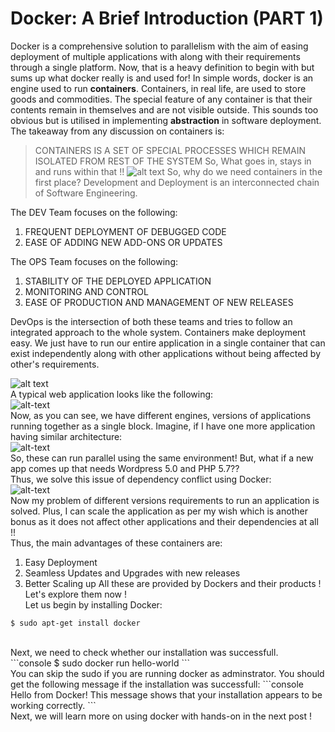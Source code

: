 # Docker: A Brief Introduction (PART 1) 
Docker is a comprehensive solution to parallelism with the aim of easing deployment of multiple applications with along with their requirements through a single platform.
Now, that is a heavy definition to begin with but sums up what docker really is and used for!
In simple words, docker is an engine used to run **containers**.
Containers, in real life, are used to store goods and commodities. The special feature of any container is that their contents remain in themselves and are not visible outside. This sounds too obvious but is utilised in implementing **abstraction** in software deployment.
The takeaway from any discussion on containers is:

> CONTAINERS IS A SET OF SPECIAL PROCESSES WHICH REMAIN ISOLATED FROM REST OF THE SYSTEM
So, What goes in, stays in and runs within that !!
![alt text](https://www.datacenterknowledge.com/sites/datacenterknowledge.com/files/styles/article_featured_retina/public/container-docker.jpg?itok=CuNCRFE9)
So, why do we need containers in the first place? 
Development and Deployment is an interconnected chain of Software Engineering.

The DEV Team focuses on the following:
1. FREQUENT DEPLOYMENT OF DEBUGGED CODE
2. EASE OF ADDING NEW ADD-ONS OR UPDATES

The OPS Team focuses on the following:
1. STABILITY OF THE DEPLOYED APPLICATION
2. MONITORING AND CONTROL
3. EASE OF PRODUCTION AND MANAGEMENT OF NEW RELEASES

DevOps is the intersection of both these teams and tries to follow an integrated approach to the whole system. Containers make deployment easy. We just have to run our entire application in a single container that can exist independently along with other applications without being affected by other's requirements.

![alt text](https://www.brainvire.com/wp-content/uploads/2018/03/devops.png)
<br/>
A typical web application looks like the following:
<br/>
![alt-text](https://www.educative.io/api/collection/10370001/4646285862764544/page/5899949101285376/image/5953280767164416)
<br/>
Now, as you can see, we have different engines, versions of applications running together as a single block. Imagine, if I have one more application having similar architecture:
<br/>
![alt-text](https://www.educative.io/api/collection/10370001/4646285862764544/page/5899949101285376/image/6418915167043584)
<br/>
So, these can run parallel using the same environment! But, what if a new app comes up that needs Wordpress 5.0 and PHP 5.7??
<br/>
Thus, we solve this issue of dependency conflict using Docker:
<br/>
![alt-text](https://www.educative.io/api/collection/10370001/4646285862764544/page/5899949101285376/image/4552647455539200)
<br/>
Now my problem of different versions requirements to run an application is solved. Plus, I can scale the application as per my wish which is another bonus as it does not affect other applications and their dependencies at all !!
<br/>
Thus, the main advantages of these containers are:
1. Easy Deployment
2. Seamless Updates and Upgrades with new releases
3. Better Scaling up
All these are provided by Dockers and their products ! Let's explore them now !<br/>
Let us begin by installing Docker:<br/>
```console
$ sudo apt-get install docker
```
<br/>
Next, we need to check whether our installation was successfull.
<br/>
```console
$ sudo docker run hello-world
```
<br/>
You can skip the sudo if you are running docker as adminstrator.
You should get the following message if the installation was successfull:
```console
Hello from Docker!
This message shows that your installation appears to be working correctly.
```
<br/>Next, we will learn more on using docker with hands-on in the next post !

